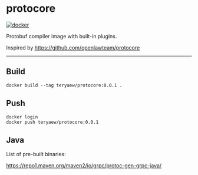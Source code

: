 # protocore

[![docker][docker-img]][docker]

[docker]: https://hub.docker.com/r/teryaew/protocore
[docker-img]: https://img.shields.io/docker/v/teryaew/protocore

Protobuf compiler image with built-in plugins.

Inspired by https://github.com/openlawteam/protocore

---

## Build

`docker build --tag teryaew/protocore:0.0.1 .`

## Push

```
docker login
docker push teryaew/protocore:0.0.1
```

## Java

List of pre-built binaries:

https://repo1.maven.org/maven2/io/grpc/protoc-gen-grpc-java/
